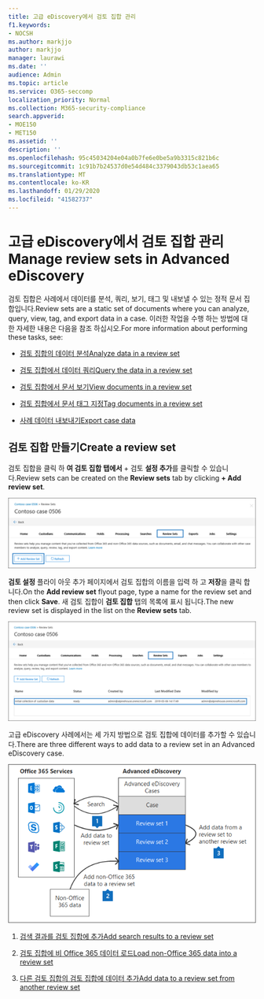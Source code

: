 ```yaml
---
title: 고급 eDiscovery에서 검토 집합 관리
f1.keywords:
- NOCSH
ms.author: markjjo
author: markjjo
manager: laurawi
ms.date: ''
audience: Admin
ms.topic: article
ms.service: O365-seccomp
localization_priority: Normal
ms.collection: M365-security-compliance
search.appverid:
- MOE150
- MET150
ms.assetid: ''
description: ''
ms.openlocfilehash: 95c45034204e04a0b7fe6e0be5a9b3315c821b6c
ms.sourcegitcommit: 1c91b7b24537d0e54d484c3379043db53c1aea65
ms.translationtype: MT
ms.contentlocale: ko-KR
ms.lasthandoff: 01/29/2020
ms.locfileid: "41582737"
---
```

# <a name="manage-review-sets-in-advanced-ediscovery"></a><span data-ttu-id="ecea9-102">고급 eDiscovery에서 검토 집합 관리</span><span class="sxs-lookup"><span data-stu-id="ecea9-102">Manage review sets in Advanced eDiscovery</span></span>

<span data-ttu-id="ecea9-103">검토 집합은 사례에서 데이터를 분석, 쿼리, 보기, 태그 및 내보낼 수 있는 정적 문서 집합입니다.</span><span class="sxs-lookup"><span data-stu-id="ecea9-103">Review sets are a static set of documents where you can analyze, query, view, tag, and export data in a case.</span></span> <span data-ttu-id="ecea9-104">이러한 작업을 수행 하는 방법에 대 한 자세한 내용은 다음을 참조 하십시오.</span><span class="sxs-lookup"><span data-stu-id="ecea9-104">For more information about performing these tasks, see:</span></span>

- [<span data-ttu-id="ecea9-105">검토 집합의 데이터 분석</span><span class="sxs-lookup"><span data-stu-id="ecea9-105">Analyze data in a review set</span></span>](analyzing-data-in-review-set.md)

- [<span data-ttu-id="ecea9-106">검토 집합에서 데이터 쿼리</span><span class="sxs-lookup"><span data-stu-id="ecea9-106">Query the data in a review set</span></span>](review-set-search.md)

- [<span data-ttu-id="ecea9-107">검토 집합에서 문서 보기</span><span class="sxs-lookup"><span data-stu-id="ecea9-107">View documents in a review set</span></span>](view-documents-in-review-set.md)

- [<span data-ttu-id="ecea9-108">검토 집합에서 문서 태그 지정</span><span class="sxs-lookup"><span data-stu-id="ecea9-108">Tag documents in a review set</span></span>](tagging-documents.md)

- [<span data-ttu-id="ecea9-109">사례 데이터 내보내기</span><span class="sxs-lookup"><span data-stu-id="ecea9-109">Export case data</span></span>](exporting-data-ediscover20.md)

## <a name="create-a-review-set"></a><span data-ttu-id="ecea9-110">검토 집합 만들기</span><span class="sxs-lookup"><span data-stu-id="ecea9-110">Create a review set</span></span>

<span data-ttu-id="ecea9-111">검토 집합을 클릭 하 **여 검토 집합 탭에서** + 검토 **설정 추가**를 클릭할 수 있습니다.</span><span class="sxs-lookup"><span data-stu-id="ecea9-111">Review sets can be created on the **Review sets** tab by clicking **+ Add review set**.</span></span>

![검토 설정 추가](media/f45c51d9-585d-47d1-b7fb-0288715e0b6a.png)

<span data-ttu-id="ecea9-113">**검토 설정** 플라이 아웃 추가 페이지에서 검토 집합의 이름을 입력 하 고 **저장**을 클릭 합니다.</span><span class="sxs-lookup"><span data-stu-id="ecea9-113">On the **Add review set** flyout page, type a name for the review set and then click **Save**.</span></span> <span data-ttu-id="ecea9-114">새 검토 집합이 **검토 집합** 탭의 목록에 표시 됩니다.</span><span class="sxs-lookup"><span data-stu-id="ecea9-114">The new review set is displayed in the list on the **Review sets** tab.</span></span>

![검토 설정 탭에 나열 된 새 검토 집합](media/AeDnewreviewset.png)

<span data-ttu-id="ecea9-116">고급 eDiscovery 사례에서는 세 가지 방법으로 검토 집합에 데이터를 추가할 수 있습니다.</span><span class="sxs-lookup"><span data-stu-id="ecea9-116">There are three different ways to add data to a review set in an Advanced eDiscovery case.</span></span>

![검토 집합에 추가 하는 세 가지 방법](media/1f1f4efd-c03b-4255-bc3d-df358e56549c.png)

1. [<span data-ttu-id="ecea9-118">검색 결과를 검토 집합에 추가</span><span class="sxs-lookup"><span data-stu-id="ecea9-118">Add search results to a review set</span></span>](add-data-to-review-set.md)

2. [<span data-ttu-id="ecea9-119">검토 집합에 비 Office 365 데이터 로드</span><span class="sxs-lookup"><span data-stu-id="ecea9-119">Load non-Office 365 data into a review set</span></span>](load-non-office365-data.md)

3. [<span data-ttu-id="ecea9-120">다른 검토 집합의 검토 집합에 데이터 추가</span><span class="sxs-lookup"><span data-stu-id="ecea9-120">Add data to a review set from another review set</span></span>](add-data-to-review-set-from-another-review-set.md)
